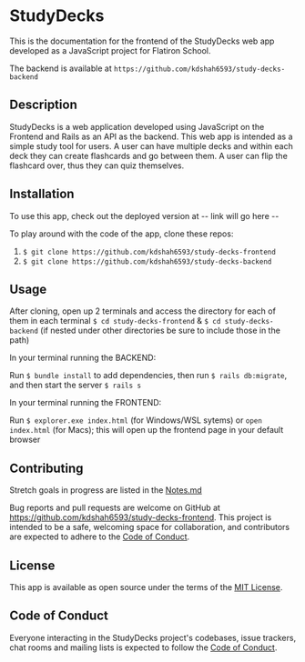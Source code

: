 # StudyDecks
This is the documentation for the frontend of the StudyDecks web app developed as a JavaScript project for Flatiron School.

The backend is available at `https://github.com/kdshah6593/study-decks-backend`

## Description
StudyDecks is a web application developed using JavaScript on the Frontend and Rails as an API as the backend. This web app is intended as a simple study tool for users. A user can have multiple decks and within each deck they can create flashcards and go between them. A user can flip the flashcard over, thus they can quiz themselves.

## Installation
To use this app, check out the deployed version at -- link will go here --

To play around with the code of the app, clone these repos:
1. `$ git clone https://github.com/kdshah6593/study-decks-frontend`
2. `$ git clone https://github.com/kdshah6593/study-decks-backend`

## Usage

After cloning, open up 2 terminals and access the directory for each of them in each terminal `$ cd study-decks-frontend` & `$ cd study-decks-backend` (if nested under other directories be sure to include those in the path)

In your terminal running the BACKEND:

Run `$ bundle install` to add dependencies, then run `$ rails db:migrate`, and then start the server `$ rails s`

In your terminal running the FRONTEND:

Run `$ explorer.exe index.html` (for Windows/WSL sytems) or `open index.html` (for Macs); this will open up the frontend page in your default browser

## Contributing
Stretch goals in progress are listed in the [Notes.md](https://github.com/kdshah6593/study-decks-frontend/blob/main/Notes.md)

Bug reports and pull requests are welcome on GitHub at https://github.com/kdshah6593/study-decks-frontend. This project is intended to be a safe, welcoming space for collaboration, and contributors are expected to adhere to the [Code of Conduct](https://github.com/kdshah6593/study-decks-frontend/blob/main/CODE_OF_CONDUCT.md).

## License
This app is available as open source under the terms of the [MIT License](https://opensource.org/licenses/MIT).

## Code of Conduct

Everyone interacting in the StudyDecks project's codebases, issue trackers, chat rooms and mailing lists is expected to follow the [Code of Conduct](https://github.com/kdshah6593/study-decks-frontend/blob/main/CODE_OF_CONDUCT.md).